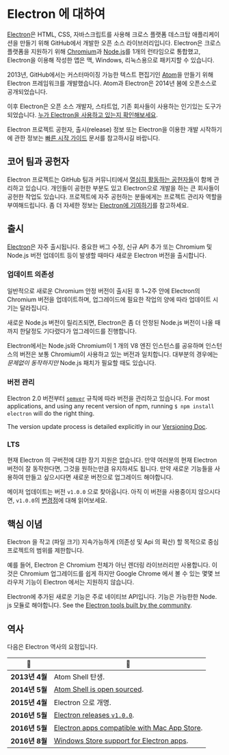 # Electron 에 대하여

[Electron](https://electronjs.org)은 HTML, CSS, 자바스크립트를 사용해 크로스 플랫폼 데스크탑 애플리케이션을 만들기 위해 GitHub에서 개발한 오픈 소스 라이브러리입니다. Electron은 크로스 플랫폼을 지원하기 위해 [Chromium](https://www.chromium.org/Home)과 [Node.js](https://nodejs.org)를 1개의 런타임으로 통합했고, Electron을 이용해 작성한 앱은 맥, Windows, 리눅스용으로 패키지할 수 있습니다.

2013년, GitHub에서는 커스터마이징 가능한 텍스트 편집기인 [Atom](https://atom.io)을 만들기 위해 Electron 프레임워크를 개발했습니다. Atom과 Electron은 2014년 봄에 오픈소스로 공개되었습니다.

이후 Electron은 오픈 소스 개발자, 스타트업, 기존 회사들이 사용하는 인기있는 도구가 되었습니다. [누가 Electron을 사용하고 있는지 확인해보세요](https://electronjs.org/apps).

Electron 프로젝트 공헌자, 출시(release) 정보 또는 Electron을 이용한 개발 시작하기에 관한 정보는 [빠른 시작 가이드](quick-start.md) 문서를 참고하시길 바랍니다.

## 코어 팀과 공헌자

Electron 프로젝트는 GitHub 팀과 커뮤니티에서 [열심히 활동하는 공헌자들](https://github.com/electron/electron/graphs/contributors)이 함께 관리하고 있습니다. 개인들이 공헌한 부분도 있고 Electron으로 개발을 하는 큰 회사들이 공헌한 작업도 있습니다. 프로젝트에 자주 공헌하는 분들에게는 프로젝트 관리자 역할을 부여해드립니다. 좀 더 자세한 정보는 [Electron에 기여하기](https://github.com/electron/electron/blob/master/CONTRIBUTING.md)를 참고하세요.

## 출시

[Electron](https://github.com/electron/electron/releases)은 자주 출시됩니다. 중요한 버그 수정, 신규 API 추가 또는 Chromium 및 Node.js 버전 업데이트 등이 발생할 때마다 새로운 Electron 버전을 출시합니다.

### 업데이트 의존성

일반적으로 새로운 Chromium 안정 버전이 출시된 후 1~2주 안에 Electron의 Chromium 버전을 업데이트하며, 업그레이드에 필요한 작업의 양에 따라 업데이트 시기는 달라집니다.

새로운 Node.js 버전이 릴리즈되면, Electron은 좀 더 안정된 Node.js 버전이 나올 때까지 한달정도 기다렸다가 업그레이드를 진행합니다.

Electron에서는 Node.js와 Chromium이 1 개의 V8 엔진 인스턴스를 공유하며 인스턴스의 버전은 보통 Chromium이 사용하고 있는 버전과 일치합니다. 대부분의 경우에는 *문제없이 동작하지만* Node.js 패치가 필요할 때도 있습니다.

### 버전 관리

Electron 2.0 버전부터 [`semver`](https://semver.org) 규칙에 따라 버전을 관리하고 있습니다. For most applications, and using any recent version of npm, running `$ npm install electron` will do the right thing.

The version update process is detailed explicitly in our [Versioning Doc](electron-versioning.md).

### LTS

현재 Electron 의 구버전에 대한 장기 지원은 없습니다. 만약 여러분의 현재 Electron 버전이 잘 동작한다면, 그것을 원하는만큼 유지하셔도 됩니다. 만약 새로운 기능들을 사용하여 만들고 싶으시다면 새로운 버전으로 업그레이드 해야합니다.

메이저 업데이트는 버전 `v1.0.0` 으로 찾아옵니다. 아직 이 버전을 사용중이지 않으시다면, `v1.0.0`의 [변경점](https://electronjs.org/blog/electron-1-0)에 대해 읽어보세요.

## 핵심 이념

Electron 을 작고 (파일 크기) 지속가능하게 (의존성 및 Api 의 확산) 할 목적으로 중심 프로젝트의 범위를 제한합니다.

예를 들어, Electron 은 Chromium 전체가 아닌 렌더링 라이브러리만 사용합니다. 이것은 Chromium 업그레이드를 쉽게 하지만 Google Chrome 에서 볼 수 있는 몇몇 브라우저 기능이 Electron 에서는 지원하지 않습니다.

Electron에 추가된 새로운 기능은 주로 네이티브 API입니다. 기능은 가능한한 Node. js 모듈로 해야합니다. See the [Electron tools built by the community](https://electronjs.org/community).

## 역사

다음은 Electron 역사의 요점입니다.

| 📆            | 🎉                                                                                           |
| ------------ | ------------------------------------------------------------------------------------------- |
| **2013년 4월** | Atom Shell 탄생.                                                                              |
| **2014년 5월** | [Atom Shell is open sourced](https://blog.atom.io/2014/05/06/atom-is-now-open-source.html). |
| **2015년 4월** | Electron 으로 개명.                                                                             |
| **2016년 5월** | [Electron releases `v1.0.0`](https://electronjs.org/blog/electron-1-0).                     |
| **2016년 5월** | [Electron apps compatible with Mac App Store](mac-app-store-submission-guide.md).           |
| **2016년 8월** | [Windows Store support for Electron apps](windows-store-guide.md).                          |